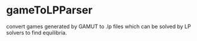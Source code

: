 # gameToLPParser
convert games generated by GAMUT to .lp files which can be solved by LP solvers to find equilibria.
